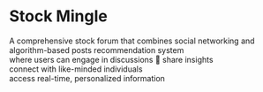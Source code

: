 # Stock Mingle

A comprehensive stock forum that combines social networking and algorithm-based posts recommendation system  
where users can engage in discussions  :speech_balloon:
share insights  
connect with like-minded individuals  
access real-time, personalized information  
